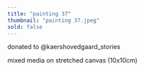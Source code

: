 ```yaml
---
title: "painting 37"
thumbnail: "painting 37.jpeg"
sold: false
---
```

donated to @kaershovedgaard_stories

mixed media on stretched canvas (10x10cm) 